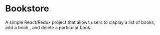 # Bookstore
A simple React/Redux project that allows users to display a list of books, add a book , and delete a particular book.
